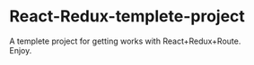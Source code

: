 # React-Redux-templete-project

A templete project for getting works with React+Redux+Route.<br/>
Enjoy.
